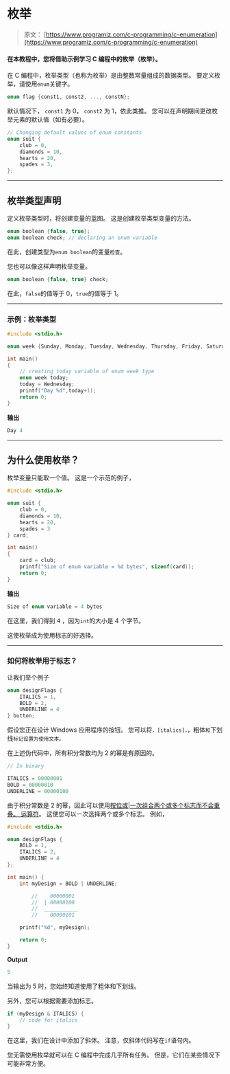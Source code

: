 # 枚举

> 原文： [https://www.programiz.com/c-programming/c-enumeration](https://www.programiz.com/c-programming/c-enumeration)

#### 在本教程中，您将借助示例学习 C 编程中的枚举（枚举）。

在 C 编程中，枚举类型（也称为枚举）是由整数常量组成的数据类型。 要定义枚举，请使用`enum`关键字。

```c
enum flag {const1, const2, ..., constN};

```

默认情况下， `const1` 为 0， `const2` 为 1，依此类推。 您可以在声明期间更改枚举元素的默认值（如有必要）。

```c
// Changing default values of enum constants
enum suit {
    club = 0,
    diamonds = 10,
    hearts = 20,
    spades = 3,
};
```

* * *

## 枚举类型声明

定义枚举类型时，将创建变量的蓝图。 这是创建枚举类型变量的方法。

```c
enum boolean {false, true};
enum boolean check; // declaring an enum variable
```

在此，创建类型为`enum boolean`的变量`检查`。

您也可以像这样声明枚举变量。

```c
enum boolean {false, true} check;

```

在此，`false`的值等于 0，`true`的值等于 1。

* * *

### 示例：枚举类型

```c
#include <stdio.h>

enum week {Sunday, Monday, Tuesday, Wednesday, Thursday, Friday, Saturday};

int main()
{
    // creating today variable of enum week type
    enum week today;
    today = Wednesday;
    printf("Day %d",today+1);
    return 0;
}

```

**输出**

```c
Day 4
```

* * *

## 为什么使用枚举？

枚举变量只能取一个值。 这是一个示范的例子，

```c
#include <stdio.h>

enum suit {
    club = 0,
    diamonds = 10,
    hearts = 20,
    spades = 3
} card;

int main() 
{
    card = club;
	printf("Size of enum variable = %d bytes", sizeof(card));	
	return 0;
}

```

**输出**

```c
Size of enum variable = 4 bytes
```

在这里，我们得到 <samp>4</samp> ，因为`int`的大小是 4 个字节。

这使枚举成为使用标志的好选择。

* * *

### 如何将枚举用于标志？

让我们举个例子

```c
enum designFlags {
	ITALICS = 1,
	BOLD = 2,
	UNDERLINE = 4
} button; 
```

假设您正在设计 Windows 应用程序的按钮。 您可以将`，[italics]，`，粗体`和`下划线`标记设置为使用文本。`

在上述伪代码中，所有积分常数均为 2 的幂是有原因的。

```c
// In binary

ITALICS = 00000001
BOLD = 00000010
UNDERLINE = 00000100 

```

由于积分常数是 2 的幂，因此可以使用[按位或|一次组合两个或多个标志而不会重叠。 运算符](/c-programming/bitwise-operators#or "Bitwise OR operator in C programming")。 这使您可以一次选择两个或多个标志。 例如，

```c
#include <stdio.h>

enum designFlags {
	BOLD = 1,
	ITALICS = 2,
	UNDERLINE = 4
};

int main() {
	int myDesign = BOLD | UNDERLINE; 

        //    00000001
        //  | 00000100
        //  ___________
        //    00000101

	printf("%d", myDesign);

	return 0;
} 
```

**Output**

```c
5
```

当输出为 5 时，您始终知道使用了粗体和下划线。

另外，您可以根据需要添加标志。

```c
if (myDesign & ITALICS) {
    // code for italics
}
```

在这里，我们在设计中添加了斜体。 注意，仅斜体代码写在`if`语句内。

您无需使用枚举就可以在 C 编程中完成几乎所有任务。 但是，它们在某些情况下可能非常方便。